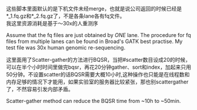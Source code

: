 这些脚本里面默认的是下机文件未经merge，也就是说公司返回的时候已经是\*\_1.fq.gz和\*\_2.fq.gz了，不是各条lane各有fq文件。    
我这里资源消耗是基于～30x的人重测序

Assume that the fq files are just obtained by _ONE_ lane. The procedure for fq files from multiple lanes can be found in Broad's GATK best practise. My test file was 30x human genomic re-sequencing.


这里面用了Scatter-gather的方法进行BQSR，当把#scatter数目设成20的时候，可以在半个小时时间里做完bqsr，再花20分钟gather、sort和index，加起来只用50分钟。不设置scatter的话BQSR需要大概10小时,这种操作也只能是在线程数和内存足够的情况下才能用，如果实验室的服务器比较紧张，那也别scattergather了，不然容易引发内部矛盾。    

Scatter-gather method can reduce the BQSR time from ~10h to ~50min.

